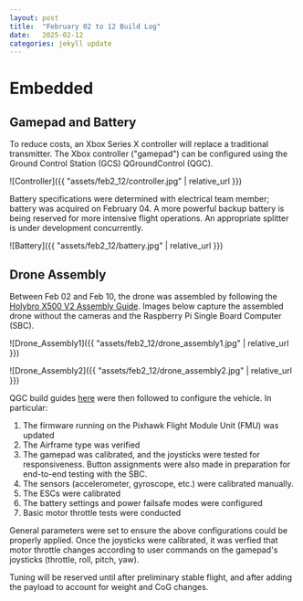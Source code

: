 ```yaml
---
layout: post
title:  "February 02 to 12 Build Log"
date:   2025-02-12
categories: jekyll update
---
```


# Embedded

## Gamepad and Battery
To reduce costs, an Xbox Series X controller will replace a traditional transmitter. The Xbox controller ("gamepad") can be configured using the Ground Control Station (GCS) QGroundControl (QGC).

![Controller]({{ "assets/feb2_12/controller.jpg" | relative_url }})

Battery specifications were determined with electrical team member; battery was acquired on February 04. A more powerful backup battery is being reserved for more intensive flight operations. An appropriate splitter is under development concurrently.

![Battery]({{ "assets/feb2_12/battery.jpg" | relative_url }})

## Drone Assembly
Between Feb 02 and Feb 10, the drone was assembled by following the [Holybro X500 V2 Assembly Guide](https://docs.px4.io/main/en/frames_multicopter/holybro_x500v2_pixhawk6c.html). Images below capture the assembled drone without the cameras and the Raspberry Pi Single Board Computer (SBC). 

![Drone_Assembly1]({{ "assets/feb2_12/drone_assembly1.jpg" | relative_url }})

![Drone_Assembly2]({{ "assets/feb2_12/drone_assembly2.jpg" | relative_url }})

QGC build guides [here](https://docs.qgroundcontrol.com/master/en/qgc-user-guide/setup_view/setup_view.html) were then followed to configure the vehicle. In particular:
1. The firmware running on the Pixhawk Flight Module Unit (FMU) was updated
2. The Airframe type was verified
3. The gamepad was calibrated, and the joysticks were tested for responsiveness. Button assignments were also made in preparation for end-to-end testing with the SBC.
4. The sensors (accelerometer, gyroscope, etc.) were calibrated manually.
5. The ESCs were calibrated
6. The battery settings and power failsafe modes were configured
7. Basic motor throttle tests were conducted

General parameters were set to ensure the above configurations could be properly applied. Once the joysticks were calibrated, it was verfied that motor throttle changes according to user commands on the gamepad's joysticks (throttle, roll, pitch, yaw).

Tuning will be reserved until after preliminary stable flight, and after adding the payload to account for weight and CoG changes.
